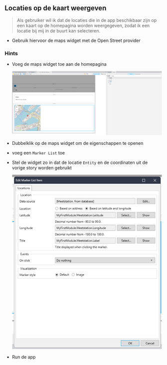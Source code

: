## Locaties op de kaart weergeven
> Als gebruiker wil ik dat de locaties die in de app beschikbaar zijn op een kaart op de homepagina worden weergegeven, zodat ik een locatie bij mij in de buurt kan selecteren.

- Gebruik hiervoor de maps widget met de Open Street provider

### Hints
- Voeg de maps widget toe aan de homepagina

    <img src="../img/homepage-maps-1.png"  width="750">

- Dubbelklik op de maps widget om de eigenschappen te openen
- voeg een `Marker List` toe

- Stel de widget zo in dat de locatie `Entity` en de coordinaten uit de vorige story worden gebruikt

    <img src="../img/marker-list-1.png"  width="750">

- Run de app
